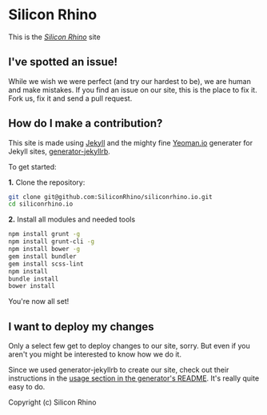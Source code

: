 # Silicon Rhino

This is the *[Silicon Rhino](http://yeoman.io)* site

## I've spotted an issue!

While we wish we were perfect (and try our hardest to be), we are human and make mistakes. If you find an issue on our site, this is the place to fix it. Fork us, fix it and send a pull request.


## How do I make a contribution?

This site is made using [Jekyll](https://github.com/mojombo/jekyll/) and the mighty fine [Yeoman.io](http://yeoman.io) generater for Jekyll sites, [generator-jekyllrb](https://github.com/robwierzbowski/generator-jekyllrb).

To get started:

**1\.** Clone the repository:

```bash
git clone git@github.com:SiliconRhino/siliconrhino.io.git
cd siliconrhino.io
```

**2\.** Install all modules and needed tools

```bash
npm install grunt -g
npm install grunt-cli -g
npm install bower -g
gem install bundler
gem install scss-lint
npm install
bundle install
bower install
```

You're now all set!


## I want to deploy my changes

Only a select few get to deploy changes to our site, sorry. But even if you aren't you might be interested to know how we do it. 

Since we used generator-jekyllrb to create our site, check out their instructions in the  [usage section in the generator's README](https://github.com/robwierzbowski/generator-jekyllrb/blob/a6b7f84df446378195b9b638509c5d7890fa130d/README.md#grunt-workflow). It's really quite easy to do.

Copyright (c) Silicon Rhino
